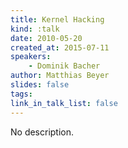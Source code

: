 ```yaml
---
title: Kernel Hacking
kind: :talk
date: 2010-05-20
created_at: 2015-07-11
speakers:
    - Dominik Bacher
author: Matthias Beyer
slides: false
tags:
link_in_talk_list: false
---
```


No description.

